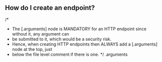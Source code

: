How do I create an endpoint?
---
/*
 * The [.arguments] node is MANDATORY for an HTTP endpoint since without it, any argument can
 * be submitted to it, which would be a security risk.
 * Hence, when creating HTTP endpoints then ALWAYS add a [.arguments] node at the top, just
 * below the file level comment if there is one.
 */
.arguments
